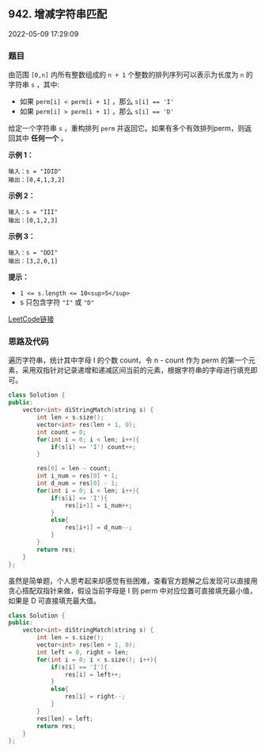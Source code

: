 ## 942. 增减字符串匹配

2022-05-09 17:29:09

### 题目

由范围 ``[0,n]`` 内所有整数组成的 ``n + 1`` 个整数的排列序列可以表示为长度为 ``n`` 的字符串 ``s`` ，其中:


- 如果 ``perm[i] < perm[i + 1]`` ，那么 ``s[i] == 'I'``
- 如果 ``perm[i] > perm[i + 1]`` ，那么 ``s[i] == 'D'``


给定一个字符串 ``s`` ，重构排列 ``perm`` 并返回它。如果有多个有效排列perm，则返回其中 **任何一个** 。



**示例 1：**

```
输入：s = "IDID"
输出：[0,4,1,3,2]
```

**示例 2：**

```
输入：s = "III"
输出：[0,1,2,3]
```

**示例 3：**

```
输入：s = "DDI"
输出：[3,2,0,1]
```



**提示：**


- ``1 <= s.length <= 10<sup>5</sup>``
- s 只包含字符 ``"I"`` 或 ``"D"``



[LeetCode链接](https://leetcode-cn.com/problems/di-string-match/)

### 思路及代码

遍历字符串，统计其中字母 I 的个数 count，令 n - count 作为 perm 的第一个元素，采用双指针对记录递增和递减区间当前的元素，根据字符串的字母进行填充即可。

```cpp
class Solution {
public:
    vector<int> diStringMatch(string s) {
        int len = s.size();
        vector<int> res(len + 1, 0);
        int count = 0;
        for(int i = 0; i < len; i++){
            if(s[i] == 'I') count++;
        }

        res[0] = len - count;
        int i_num = res[0] + 1;
        int d_num = res[0] - 1;
        for(int i = 0; i < len; i++){
            if(s[i] == 'I'){
                res[i+1] = i_num++;
            }
            else{
                res[i+1] = d_num--;
            }
        }
        return res;
    }
};
```

虽然是简单题，个人思考起来却感觉有些困难，查看官方题解之后发现可以直接用贪心搭配双指针来做，假设当前字母是 I 则 perm 中对应位置可直接填充最小值，如果是 D 可直接填充最大值。

```cpp
class Solution {
public:
    vector<int> diStringMatch(string s) {
        int len = s.size();
        vector<int> res(len + 1, 0);
        int left = 0, right = len;
        for(int i = 0; i < s.size(); i++){
            if(s[i] == 'I'){
                res[i] = left++;
            }
            else{
                res[i] = right--;
            }
        }
        res[len] = left;
        return res;
    }
};
```
